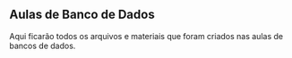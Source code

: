 ## Aulas de Banco de Dados

Aqui ficarão todos os arquivos e materiais que foram criados nas aulas de bancos de dados.
